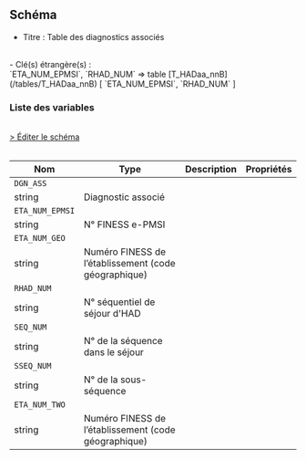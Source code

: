 ## Schéma

- Titre : Table des diagnostics associés
<br />
- Clé(s) étrangère(s) : <br />
`ETA_NUM_EPMSI`, `RHAD_NUM` => table [T_HADaa_nnB](/tables/T_HADaa_nnB) [ `ETA_NUM_EPMSI`, `RHAD_NUM` ]<br />

### Liste des variables
<br />
<div>
    <a href="https://gitlab.com/healthdatahub/schema-snds/edit/master/schemas/PMSI/PMSI%20HAD/T_HADaa_nnD.json"  
    arget="_blank" rel="noopener noreferrer">> Éditer le schéma</a>
    <OutboundLink />
</div>
<br />

Nom|Type|Description|Propriétés
-|-|-|-
`DGN_ASS`|
string|Diagnostic associé||
`ETA_NUM_EPMSI`|
string|N° FINESS e-PMSI||
`ETA_NUM_GEO`|
string|Numéro FINESS de l’établissement (code géographique)||
`RHAD_NUM`|
string|N° séquentiel de séjour d&#x27;HAD||
`SEQ_NUM`|
string|N° de la séquence dans le séjour||
`SSEQ_NUM`|
string|N° de la sous-séquence||
`ETA_NUM_TWO`|
string|Numéro FINESS de l’établissement (code géographique)||

